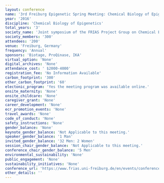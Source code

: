 ```yaml
---
layout: conference 
name: '3rd Freiburg Epigenetic Spring Meeting: Chemical Biology of Epigenetics '
year: '2016'
discipline: 'Chemical Biology of Epigenetics'
total_years: '3'
society_name: 'Joint symposium of the FRIAS Project Group on Chemical Epigenetics and the CRC992 Medical Epigenetics (MEDEP)'
society_members: '300'
attendees: '200'
venue: 'Freiburg, Germany'
frequency: 'Annual'
sponsors: 'Biotage, ProQinase, IKA'
virtual_option: 'None'
digital_archives: 'None'
attendance_cost: ' $2000-4000'
registration_fee: 'No Information Available'
carbon_footprint: '300'
other_carbon_footprint: '60'
electonic_program: 'Yes the meeting program was available online.'
onsite_maternity: 'None'
onsite_childcare: 'None'
caregiver_grant: 'None'
career_development: 'None'
ecr_promotion_events: 'None'
travel_awards: 'None'
code_of_conduct: 'None'
safety_instructions: 'None'
gender_balance: 'None'
keynote_gender_balance: 'Not Applicable to this meeting.'
speaker_gender_balance: '1 Man'
invited_gender_balance: '32 Men: 2 Women'
session_chair_gender_balance: 'Not Applicable to this meeting.'
conference_chair_gender_balance: '5 Men'
environmental_sustainability: 'None'
public_engagement: 'None'
sustainability_initiatives: 'None'
conference_url: 'https://www.frias.uni-freiburg.de/en/events/conferences/3rd-freiburg-epigenetic-spring-meeting-chemical-biology-of-epigenetics'
other_details: ''
---
```

